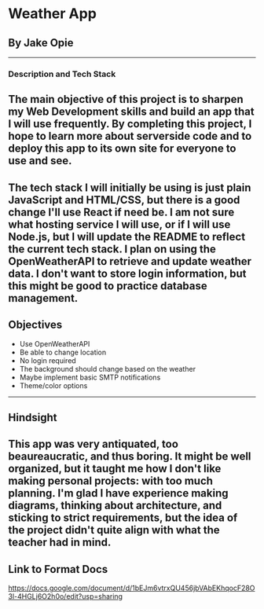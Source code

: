 # **Weather App**
## By Jake Opie
---
### Description and Tech Stack
The main objective of this project is to sharpen my Web Development skills and build an app that I will use frequently. By completing this project, I hope to learn more about serverside code and to deploy this app to its own site for everyone to use and see. 
---
The tech stack I will initially be using is just plain JavaScript and HTML/CSS, but there is a good change I'll use React if need be. I am not sure what hosting service I will use, or if I will use Node.js, but I will update the README to reflect the current tech stack. I plan on using the OpenWeatherAPI to retrieve and update weather data. I don't want to store login information, but this might be good to practice database management.
---
## Objectives
* Use OpenWeatherAPI
* Be able to change location
* No login required
* The background should change based on the weather
* Maybe implement basic SMTP notifications
* Theme/color options
---
## Hindsight
This app was very antiquated, too beaureaucratic, and thus boring. It might be well organized, but it taught me how I don't like making personal projects: with too much planning. I'm glad I have experience making diagrams, thinking about architecture, and sticking to strict requirements, but the idea of the project didn't quite align with what the teacher had in mind.
---
## Link to Format Docs
https://docs.google.com/document/d/1bEJm6vtrxQU456jbVAbEKhqocF28O3l-4HGLj6O2h0o/edit?usp=sharing
